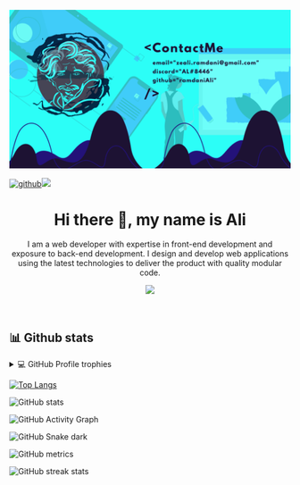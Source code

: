 
![](https://github.com/ramdaniAli/ramdaniAli/blob/main/ContactMe%20email%3Dzeali.ramdani%40gmail.com%20discord%3DAL%238446%20github%3DramdaniAli%20.png)

[![github](https://img.shields.io/badge/ramdaniAli-12100E.svg?style=for-the-badge&logo=github&logoColor=white)](https://github.com/ramdaniAli/)![](https://komarev.com/ghpvc/?username=ramdaniAli&label=PROFILE+VIEWS&style=for-the-badge&color=brightgreen)

<div>
 
<h1 align="center" >Hi there 👋, my name is Ali</h1> 
 
 <p align="center" >
 I am a web developer with expertise in front-end development and exposure to back-end development. I design and develop web applications using the latest technologies to deliver the product with quality modular code.
 </p>
 
<p align="center">
 <a href="https://skillicons.dev">
    <img src="https://skillicons.dev/icons?i=react,redux,js,jest,nextjs,gatsby,webpack,materialui,bootstrap,html,css,sass,git,docker,netlify,nginx,nodejs,express,firebase,mysql,py,unreal,arduino,figma,vscode" />
  </a>
</p>
 
</div>

&nbsp;
&nbsp;
## 📊 Github stats

<details> 
 <summary>💻 GitHub Profile trophies</summary>
[![trophy](https://github-profile-trophy.vercel.app/?username=ramdaniAli)](https://github.com/ryo-ma/github-profile-trophy)
</details> 

[![Top Langs](https://github-readme-stats.vercel.app/api/top-langs/?username=ramdaniAli)](https://github.com/anuraghazra/github-readme-stats)

![GitHub stats](https://github-readme-stats.vercel.app/api?username=ramdaniAli&show_icons=true&count_private=true)  

![GitHub Activity Graph](https://activity-graph.herokuapp.com/graph?username=ramdaniAli)  

![GitHub Snake dark](github-snake-dark.svg#gh-dark-mode-only)

![GitHub metrics](https://metrics.lecoq.io/ramdaniAli)  

![GitHub streak stats](https://github-readme-streak-stats.herokuapp.com/?user=ramdaniAli)  

 
